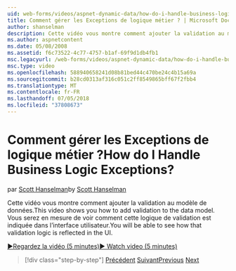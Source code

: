 ```yaml
---
uid: web-forms/videos/aspnet-dynamic-data/how-do-i-handle-business-logic-exceptions
title: Comment gérer les Exceptions de logique métier ? | Microsoft Docs
author: shanselman
description: Cette vidéo vous montre comment ajouter la validation au modèle de données. Vous serez en mesure de voir comment cette logique de validation est indiquée dans l’interface utilisateur.
ms.author: aspnetcontent
ms.date: 05/08/2008
ms.assetid: f6c73522-4c77-4757-b1af-69f9d1db4fb1
msc.legacyurl: /web-forms/videos/aspnet-dynamic-data/how-do-i-handle-business-logic-exceptions
msc.type: video
ms.openlocfilehash: 588940658241d08b81bed44c470be24c4b15a69a
ms.sourcegitcommit: b28cd0313af316c051c2ff8549865bff67f2fbb4
ms.translationtype: MT
ms.contentlocale: fr-FR
ms.lasthandoff: 07/05/2018
ms.locfileid: "37808673"
---
```

<a name="how-do-i-handle-business-logic-exceptions"></a><span data-ttu-id="c8855-105">Comment gérer les Exceptions de logique métier ?</span><span class="sxs-lookup"><span data-stu-id="c8855-105">How do I Handle Business Logic Exceptions?</span></span>
====================
<span data-ttu-id="c8855-106">par [Scott Hanselman](https://github.com/shanselman)</span><span class="sxs-lookup"><span data-stu-id="c8855-106">by [Scott Hanselman](https://github.com/shanselman)</span></span>

<span data-ttu-id="c8855-107">Cette vidéo vous montre comment ajouter la validation au modèle de données.</span><span class="sxs-lookup"><span data-stu-id="c8855-107">This video shows you how to add validation to the data model.</span></span> <span data-ttu-id="c8855-108">Vous serez en mesure de voir comment cette logique de validation est indiquée dans l’interface utilisateur.</span><span class="sxs-lookup"><span data-stu-id="c8855-108">You will be able to see how that validation logic is reflected in the UI.</span></span>

[<span data-ttu-id="c8855-109">&#9654;Regardez la vidéo (5 minutes)</span><span class="sxs-lookup"><span data-stu-id="c8855-109">&#9654; Watch video (5 minutes)</span></span>](https://channel9.msdn.com/Blogs/ASP-NET-Site-Videos/how-do-i-handle-business-logic-exceptions)

> [!div class="step-by-step"]
> <span data-ttu-id="c8855-110">[Précédent](how-do-i-change-how-my-fields-render.md)
> [Suivant](how-do-i-make-custom-pages.md)</span><span class="sxs-lookup"><span data-stu-id="c8855-110">[Previous](how-do-i-change-how-my-fields-render.md)
[Next](how-do-i-make-custom-pages.md)</span></span>
